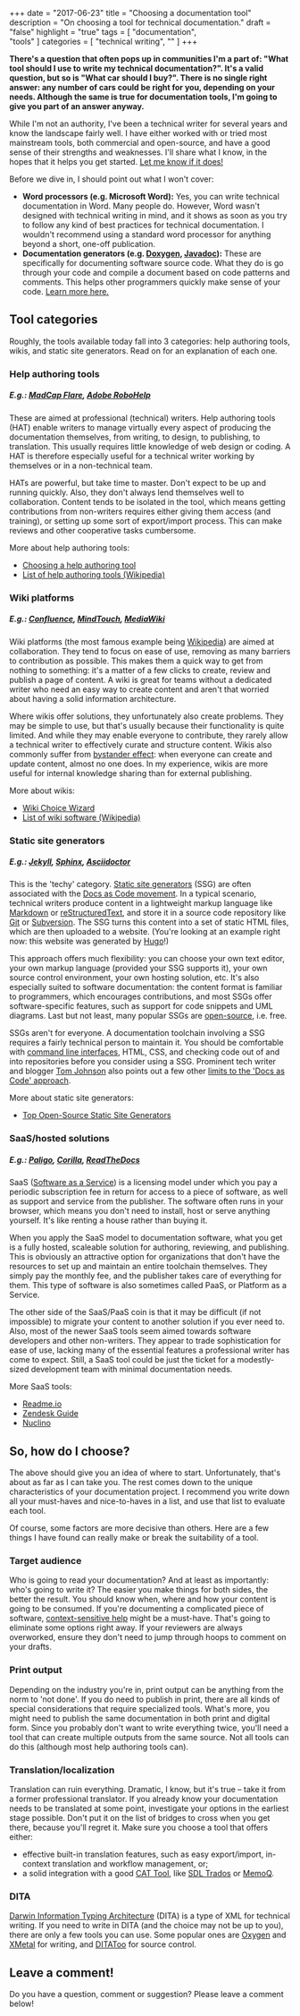 +++
date = "2017-06-23"
title = "Choosing a documentation tool"
description = "On choosing a tool for technical documentation."
draft = "false"
highlight = "true"
tags = [
    "documentation",    
    "tools"
]
categories = [
    "technical writing",
    ""
]
+++

<!-- This is a template file for blogs. Copy and replace frontmatter & content. -->

**There's a question that often pops up in communities I'm a part of: "What tool should I use to write my technical documentation?". It's a valid question, but so is "What car should I buy?". There is no single right answer: any number of cars could be right for you, depending on your needs. Although the same is true for documentation tools, I'm going to give you part of an answer anyway.**

While I'm not an authority, I've been a technical writer for several years and know the landscape fairly well. I have either worked with or tried most mainstream tools, both commercial and open-source, and have a good sense of their strengths and weaknesses. I'll share what I know, in the hopes that it helps you get started. [Let me know if it does!][email]

Before we dive in, I should point out what I won't cover:

* **Word processors (e.g. Microsoft Word):** Yes, you can write technical documentation in Word. Many people do. However, Word wasn't designed with technical writing in mind, and it shows as soon as you try to follow any kind of best practices for technical documentation. I wouldn't recommend using a standard word processor for anything beyond a short, one-off publication.
* **Documentation generators (e.g. [Doxygen][doxygen], [Javadoc][javadoc]):** These are specifically for documenting software source code. What they do is go through your code and compile a document based on code patterns and comments. This helps other programmers quickly make sense of your code. [Learn more here.][docgenerators]

## Tool categories

Roughly, the tools available today fall into 3 categories: help authoring tools, wikis, and static site generators. Read on for an explanation of each one.

### Help authoring tools
##### E.g.: [MadCap Flare][flare], [Adobe RoboHelp][robohelp]

These are aimed at professional (technical) writers. Help authoring tools (HAT) enable writers to manage virtually every aspect of producing the documentation themselves, from writing, to design, to publishing, to translation. This usually requires little knowledge of web design or coding. A HAT is therefore especially useful for a technical writer working by themselves or in a non-technical team.

HATs are powerful, but take time to master. Don't expect to be up and running quickly. Also, they don't always lend themselves well to collaboration. Content tends to be isolated in the tool, which means getting contributions from non-writers requires either giving them access (and training), or setting up some sort of export/import process. This can make reviews and other cooperative tasks cumbersome.

More about help authoring tools:

* [Choosing a help authoring tool][choosing-a-hat]
* [List of help authoring tools (Wikipedia)][hat-list]

### Wiki platforms
##### E.g.: [Confluence][confluence], [MindTouch][mindtouch], [MediaWiki][mediawiki]

Wiki platforms (the most famous example being [Wikipedia][wikipedia]) are aimed at collaboration. They tend to focus on ease of use, removing as many barriers to contribution as possible. This makes them a quick way to get from nothing to something: it's a matter of a few clicks to create, review and publish a page of content. A wiki is great for teams without a dedicated writer who need an easy way to create content and aren't that worried about having a solid information architecture.

Where wikis offer solutions, they unfortunately also create problems. They may be simple to use, but that's usually because their functionality is quite limited. And while they may enable everyone to contribute, they rarely allow a technical writer to effectively curate and structure content. Wikis also commonly suffer from [bystander effect][bystander-effect]: when everyone can create and update content, almost no one does. In my experience, wikis are more useful for internal knowledge sharing than for external publishing.

More about wikis:

* [Wiki Choice Wizard][wiki-choice-wizard]
* [List of wiki software (Wikipedia)][wiki-list]


### Static site generators
##### E.g.: [Jekyll][jekyll], [Sphinx][sphinx], [Asciidoctor][asciidoctor]

This is the 'techy' category. [Static site generators][ssg] (SSG) are often associated with the [Docs as Code movement][docs-as-code]. In a typical scenario, technical writers produce content in a lightweight markup language like [Markdown][markdown] or [reStructuredText][restructuredtext], and store it in a source code repository like [Git][git] or [Subversion][svn]. The SSG turns this content into a set of static HTML files, which are then uploaded to a website. (You're looking at an example right now: this website was generated by [Hugo][hugo]!)

This approach offers much flexibility: you can choose your own text editor, your own markup language (provided your SSG supports it), your own source control environment, your own hosting solution, etc. It's also especially suited to software documentation: the content format is familiar to programmers, which encourages contributions, and most SSGs offer software-specific features, such as support for code snippets and UML diagrams. Last but not least, many popular SSGs are [open-source][open-source], i.e. free.

SSGs aren't for everyone. A documentation toolchain involving a SSG requires a fairly technical person to maintain it. You should be comfortable with [command line interfaces][cli], HTML, CSS, and checking code out of and into repositories before you consider using a SSG. Prominent tech writer and blogger [Tom Johnson][tomjohnson] also points out a few other [limits to the 'Docs as Code' approach][tomjohnson-blog].

More about static site generators:

* [Top Open-Source Static Site Generators][ssg]

### SaaS/hosted solutions
##### E.g.: [Paligo][paligo], [Corilla][corilla], [ReadTheDocs][readthedocs]

SaaS ([Software as a Service][saas]) is a licensing model under which you pay a periodic subscription fee in return for access to a piece of software, as well as support and service from the publisher. The software often runs in your browser, which means you don't need to install, host or serve anything yourself. It's like renting a house rather than buying it.

When you apply the SaaS model to documentation software, what you get is a fully hosted, scaleable solution for authoring, reviewing, and publishing. This is obviously an attractive option for organizations that don't have the resources to set up and maintain an entire toolchain themselves. They simply pay the monthly fee, and the publisher takes care of everything for them. This type of software is also sometimes called PaaS, or Platform as a Service.

The other side of the SaaS/PaaS coin is that it may be difficult (if not impossible) to migrate your content to another solution if you ever need to. Also, most of the newer SaaS tools seem aimed towards software developers and other non-writers. They appear to trade sophistication for ease of use, lacking many of the essential features a professional writer has come to expect. Still, a SaaS tool could be just the ticket for a modestly-sized development team with minimal documentation needs.

More SaaS tools:

* [Readme.io][readme.io]
* [Zendesk Guide][zendesk-guide]
* [Nuclino][nuclino]

## So, how do I choose?

The above should give you an idea of where to start. Unfortunately, that's about as far as I can take you. The rest comes down to the unique characteristics of your documentation project. I recommend you write down all your must-haves and nice-to-haves in a list, and use that list to evaluate each tool.

Of course, some factors are more decisive than others. Here are a few things I have found can really make or break the suitability of a tool.

### Target audience

Who is going to read your documentation? And at least as importantly: who's going to write it? The easier you make things for both sides, the better the result. You should know when, where and how your content is going to be consumed. If you're documenting a complicated piece of software, [context-sensitive help][csh] might be a must-have. That's going to eliminate some options right away. If your reviewers are always overworked, ensure they don't need to jump through hoops to comment on your drafts.

### Print output

Depending on the industry you're in, print output can be anything from the norm to 'not done'. If you do need to publish in print, there are all kinds of special considerations that require specialized tools. What's more, you might need to publish the same documentation in both print and digital form. Since you probably don't want to write everything twice, you'll need a tool that can create multiple outputs from the same source. Not all tools can do this (although most help authoring tools can).

### Translation/localization

Translation can ruin everything. Dramatic, I know, but it's true – take it from a former professional translator. If you already know your documentation needs to be translated at some point, investigate your options in the earliest stage possible. Don't put it on the list of bridges to cross when you get there, because you'll regret it. Make sure you choose a tool that offers either:

* effective built-in translation features, such as easy export/import, in-context translation and workflow management, or;
* a solid integration with a good [CAT Tool][cat-tool], like [SDL Trados][trados] or [MemoQ][memoq].

### DITA

[Darwin Information Typing Architecture][dita] (DITA) is a type of XML for technical writing. If you need to write in DITA (and the choice may not be up to you), there are only a few tools you can use. Some popular ones are [Oxygen][oxygen] and [XMetal][xmetal] for writing, and [DITAToo][ditatoo] for source control.

## Leave a comment!

Do you have a question, comment or suggestion? Please leave a comment below!

<!-- Links and references -->

[flare]:http://www.madcapsoftware.com/products/flare
[robohelp]:http://www.adobe.com/products/robohelp.html
[paligo]:https://paligo.net/
[confluence]:https://www.atlassian.com/software/confluence
[nuclino]:https://www.nuclino.com/
[mindtouch]:https://mindtouch.com/
[jekyll]:https://jekyllrb.com/
[sphinx]:http://www.sphinx-doc.org/en/stable/
[asciidoctor]:http://asciidoctor.org/
[markdown]:https://en.wikipedia.org/wiki/Markdown
[restructuredtext]:http://www.sphinx-doc.org/en/stable/rest.html
[doxygen]:http://www.stack.nl/~dimitri/doxygen/
[javadoc]:http://www.oracle.com/technetwork/java/javase/documentation/index-jsp-135444.html
[wikipedia]:https://www.wikipedia.org/
[bystander-effect]:https://en.wikipedia.org/wiki/Bystander_effect
[git]:https://try.github.io/
[svn]:https://deveo.com/svn-tutorial/
[docs-as-code]:http://www.writethedocs.org/guide/docs-as-code/
[tomjohnson]:http://idratherbewriting.com
[tomjohnson-blog]:http://idratherbewriting.com/2017/06/02/when-docs-are-not-like-code/
[cli]:https://en.wikipedia.org/wiki/Command-line_interface
[ssg]:https://www.staticgen.com/
[email]:mailto:me@wouter.tech
[docgenerators]:https://en.wikipedia.org/wiki/Documentation_generator
[csh]:https://en.wikipedia.org/wiki/Context-sensitive_help
[dita]:http://www.xmlmind.com/tutorials/DITA/
[oxygen]:https://www.oxygenxml.com/
[xmetal]:http://xmetal.com/
[ditatoo]:http://ditatoo.com/
[cat-tool]:https://en.wikipedia.org/wiki/Computer-assisted_translation
[trados]:http://www.sdltrados.com/
[memoq]:https://www.memoq.com/en/
[hugo]:https://gohugo.io/
[hat-list]:https://en.wikipedia.org/wiki/List_of_help_authoring_tools
[wiki-list]:https://en.wikipedia.org/wiki/List_of_wiki_software
[open-source]:https://en.wikipedia.org/wiki/Open-source_software
[choosing-a-hat]:https://www.indoition.com/online-help-authoring-tool-choosing.htm
[wiki-choice-wizard]:http://www.wikimatrix.org/wizard.php
[corilla]:https://corilla.com/
[readthedocs]:https://readthedocs.org/
[saas]:https://en.wikipedia.org/wiki/Software_as_a_service
[readme.io]:http://readme.io/
[zendesk-guide]:https://www.zendesk.com/guide/
[mediawiki]:https://www.mediawiki.org/wiki/MediaWiki

